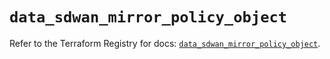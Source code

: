 # `data_sdwan_mirror_policy_object`

Refer to the Terraform Registry for docs: [`data_sdwan_mirror_policy_object`](https://registry.terraform.io/providers/ciscodevnet/sdwan/0.8.0/docs/data-sources/mirror_policy_object).
